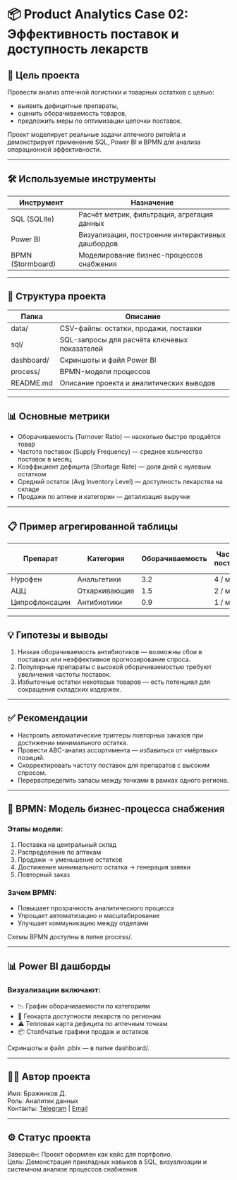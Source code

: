 # 📦 Product Analytics Case 02: Эффективность поставок и доступность лекарств

## 🎯 Цель проекта

Провести анализ аптечной логистики и товарных остатков с целью:
- выявить дефицитные препараты,
- оценить оборачиваемость товаров,
- предложить меры по оптимизации цепочки поставок.

Проект моделирует реальные задачи аптечного ритейла и демонстрирует применение SQL, Power BI и BPMN для анализа операционной эффективности.

---

## 🛠 Используемые инструменты

| Инструмент     | Назначение                                      |
|----------------|-------------------------------------------------|
| SQL (SQLite)   | Расчёт метрик, фильтрация, агрегация данных     |
| Power BI       | Визуализация, построение интерактивных дашбордов|
| BPMN (Stormboard) | Моделирование бизнес-процессов снабжения       |

---

## 📁 Структура проекта

| Папка        | Описание                                           |
|--------------|----------------------------------------------------|
| data/      | CSV-файлы: остатки, продажи, поставки              |
| sql/       | SQL-запросы для расчёта ключевых показателей      |
| dashboard/ | Скриншоты и файл Power BI                          |
| process/   | BPMN-модели процессов                              |
| README.md  | Описание проекта и аналитических выводов           |

---

## 📊 Основные метрики

- Оборачиваемость (Turnover Ratio) — насколько быстро продаётся товар
- Частота поставок (Supply Frequency) — среднее количество поставок в месяц
- Коэффициент дефицита (Shortage Rate) — доля дней с нулевым остатком
- Средний остаток (Avg Inventory Level) — доступность лекарства на складе
- Продажи по аптеке и категории — детализация выручки

---

## 📋 Пример агрегированной таблицы

| Препарат         | Категория       | Оборачиваемость | Частота поставок | Средний остаток | Дни без товара |
|------------------|------------------|------------------|------------------|------------------|----------------|
| Нурофен          | Анальгетики      | 3.2              | 4 / мес          | 80               | 3              |
| АЦЦ              | Отхаркивающие    | 1.5              | 2 / мес          | 40               | 12             |
| Ципрофлоксацин   | Антибиотики      | 0.9              | 1 / мес          | 30               | 18             |

---

## 💡 Гипотезы и выводы

1. Низкая оборачиваемость антибиотиков — возможны сбои в поставках или неэффективное прогнозирование спроса.
2. Популярные препараты с высокой оборачиваемостью требуют увеличения частоты поставок.
3. Избыточные остатки некоторых товаров — есть потенциал для сокращения складских издержек.

---

## ✅ Рекомендации

- Настроить автоматические триггеры повторных заказов при достижении минимального остатка.
- Провести ABC-анализ ассортимента — избавиться от «мёртвых» позиций.
- Скорректировать частоту поставок для препаратов с высоким спросом.
- Перераспределить запасы между точками в рамках одного региона.

---

## 🔄 BPMN: Модель бизнес-процесса снабжения

### Этапы модели:

1. Поставка на центральный склад
2. Распределение по аптекам
3. Продажи → уменьшение остатков
4. Достижение минимального остатка → генерация заявки
5. Повторный заказ

### Зачем BPMN:

- Повышает прозрачность аналитического процесса
- Упрощает автоматизацию и масштабирование
- Улучшает коммуникацию между отделами

Схемы BPMN доступны в папке process/.

---

## 📊 Power BI дашборды

### Визуализации включают:

- 📉 График оборачиваемости по категориям
- 📍 Геокарта доступности лекарств по регионам
- ⚠️ Тепловая карта дефицита по аптечным точкам
- 📦 Столбчатые графики продаж и остатков

Скриншоты и файл .pbix — в папке dashboard/.

---

## 👨‍💻 Автор проекта

Имя: Бражников Д.  
Роль: Аналитик данных  
Контакты: [Telegram](https://t.me/F_slip_secret) | [Email](mailto:vova.g.8kl@gmail.com)

---

## ⚙️ Статус проекта

Завершён: Проект оформлен как кейс для портфолио.  
Цель: Демонстрация прикладных навыков в SQL, визуализации и системном анализе процессов снабжения.
